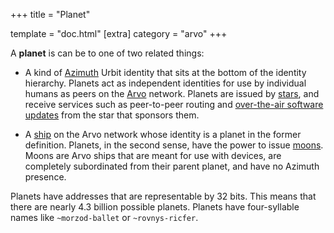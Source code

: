 +++
title = "Planet"

template = "doc.html"
[extra]
category = "arvo"
+++

A **planet** is can be to one of two related things:

- A kind of [Azimuth](../azimuth) Urbit identity that sits at the bottom of the identity hierarchy. Planets act as independent identities for use by individual humans as peers on the [Arvo](../arvo) network. Planets are issued by [stars](../star), and receive services such as peer-to-peer routing and [over-the-air software updates](../ota-updates) from the star that sponsors them.

- A [ship](../ship) on the Arvo network whose identity is a planet in the former definition. Planets, in the second sense, have the power to issue [moons](../moon). Moons are Arvo ships that are meant for use with devices, are completely subordinated from their parent planet, and have no Azimuth presence. 

Planets have addresses that are representable by 32 bits. This means that there are nearly 4.3 billion possible planets. Planets have four-syllable names like `~morzod-ballet` or `~rovnys-ricfer`.
